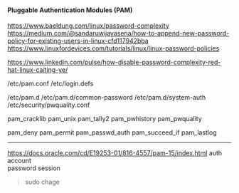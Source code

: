 #### Pluggable Authentication Modules (PAM)

https://www.baeldung.com/linux/password-complexity
https://medium.com/@sandaruwijayasena/how-to-append-new-password-policy-for-existing-users-in-linux-cfd117942bba
https://www.linuxfordevices.com/tutorials/linux/linux-password-policies

https://www.linkedin.com/pulse/how-disable-password-complexity-red-hat-linux-caiting-ye/

/etc/pam.conf
/etc/login.defs

/etc/pam.d
/etc/pam.d/common-password
/etc/pam.d/system-auth
/etc/security/pwquality.conf

pam_cracklib 
pam_unix 
pam_tally2 
pam_pwhistory
pam_pwquality

pam_deny
pam_permit
pam_passwd_auth
pam_succeed_if
pam_lastlog

---
https://docs.oracle.com/cd/E19253-01/816-4557/pam-15/index.html
auth     
account  
password
session

> sudo chage